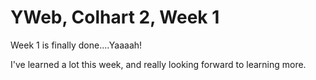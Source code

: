 # YWeb, Colhart 2, Week 1

Week 1 is finally done....Yaaaah!

I've learned a lot this week, and really looking forward to learning more.

 
